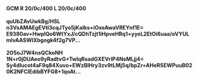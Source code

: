 #### GCM R 20/0c/400 L 20/0c/400
**quUbZAvUwkBg/HSL**<br/>**n3VsAMAEgEVtI3cqJTyo5jKaIks+iOxeAwaVREYnf1E=**<br/>**E9380av+HwplQo6WtYxJ/cQDhTzjt1iHpveHRq1+yyeL2EtOi6uaa/oVYULmlvAASWIXbgogk4f2g7VP...**<br/><br/>
**2O5oJ7W4nsQCkoNH**<br/>**1N+r0jDUAeo9yRadtvG+TwIqRsadGXEVrIP4NsMLjj4=**<br/>**Sy4dlucot4aF9q84Xuvo+EWzBlHry3zv9tLMj5q/bpZr+AHeRSEWPuuB020K2NFCIEdibBYFG8+1qoAt...**